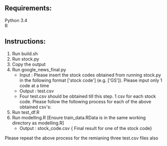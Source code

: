 ## Requirements:
Python 3.4 <br>
R

## Instructions:
1) Run build.sh
2) Run stock.py
3) Copy the output
4) Run google_news_final.py
	- Input : Please insert the stock codes obtained from running stock.py in the following format ['stock code'] (e.g. ['GS']). Please input only 1 code at a time
	- Output : test.csv
	- Four test.csv should be obtained till this step. 1 csv for each stock code.
Please follow the following process for each of the above obtained csv's:
1) Run test_df.R
2) Run modelling.R [Ensure train_data.RData is in the same working directory as modelling.R]
	- Output : stock_code.csv { Final result for one of the stock code}

Please repeat the above process for the remianing three test.csv files also
